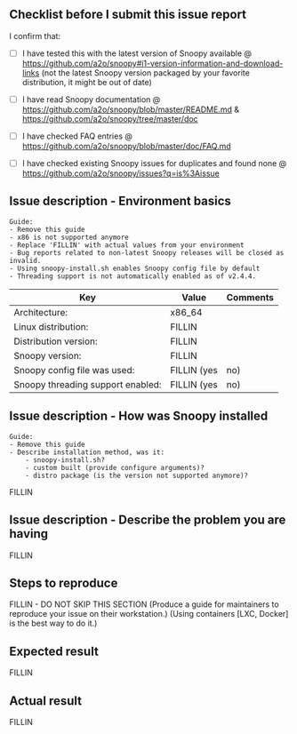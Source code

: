 ## Checklist before I submit this issue report

I confirm that:
- [ ] I have tested this with the latest version of Snoopy available @ https://github.com/a2o/snoopy#i1-version-information-and-download-links (not the latest Snoopy version packaged by your favorite distribution, it might be out of date)
- [ ] I have read Snoopy documentation @ https://github.com/a2o/snoopy/blob/master/README.md & https://github.com/a2o/snoopy/tree/master/doc
- [ ] I have checked FAQ entries @ https://github.com/a2o/snoopy/blob/master/doc/FAQ.md
- [ ] I have checked existing Snoopy issues for duplicates and found none @ https://github.com/a2o/snoopy/issues?q=is%3Aissue



## Issue description - Environment basics

    Guide:
    - Remove this guide
    - x86 is not supported anymore
    - Replace 'FILLIN' with actual values from your environment
    - Bug reports related to non-latest Snoopy releases will be closed as invalid.
    - Using snoopy-install.sh enables Snoopy config file by default
    - Threading support is not automatically enabled as of v2.4.4.

| Key                                 | Value             | Comments                         |
| ----------------------------------- | ----------------- | ---------------------------------|
| Architecture:                       | x86_64            | |
| Linux distribution:                 | FILLIN            | |
| Distribution version:               | FILLIN            | |
| Snoopy version:                     | FILLIN            | |
| Snoopy config file was used:        | FILLIN (yes|no)   | |
| Snoopy threading support enabled:   | FILLIN (yes|no)   | |



## Issue description - How was Snoopy installed

    Guide:
    - Remove this guide
    - Describe installation method, was it:
        - snoopy-install.sh?
        - custom built (provide configure arguments)?
        - distro package (is the version not supported anymore)?

FILLIN



## Issue description - Describe the problem you are having

FILLIN



## Steps to reproduce

FILLIN - DO NOT SKIP THIS SECTION
(Produce a guide for maintainers to reproduce your issue on their workstation.)
(Using containers [LXC, Docker] is the best way to do it.)



## Expected result

FILLIN



## Actual result

FILLIN
